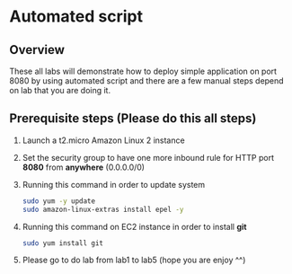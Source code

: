 # Automated script

## Overview

These all labs will demonstrate how to deploy simple application on port 8080 by using automated script and there are a few manual steps depend on lab that you are doing it.

## Prerequisite steps **(Please do this all steps)**

1. Launch a t2.micro Amazon Linux 2 instance
2. Set the security group to have one more inbound rule for HTTP port **8080** from **anywhere** (0.0.0.0/0)
3. Running this command in order to update system

    ```sh
    sudo yum -y update
    sudo amazon-linux-extras install epel -y
    ```

4. Running this command on EC2 instance in order to install **git**

    ```sh
    sudo yum install git
    ```

5. Please go to do lab from lab1 to lab5 (hope you are enjoy ^^)
